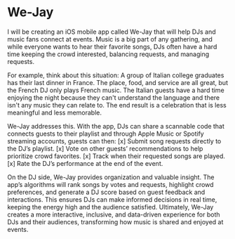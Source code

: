 # We-Jay
 I will be creating an iOS mobile app called We-Jay that will help DJs and music fans connect at events. Music is a big part of any gathering, and while everyone wants to hear their favorite songs, DJs often have a hard time keeping the crowd interested, balancing requests, and managing requests.

For example, think about this situation: A group of Italian college graduates has their last dinner in France. The place, food, and service are all great, but the French DJ only plays French music. The Italian guests have a hard time enjoying the night because they can't understand the language and there isn't any music they can relate to. The end result is a celebration that is less meaningful and less memorable.

We-Jay addresses this. With the app, DJs can share a scannable code that connects guests to their playlist and through Apple Music or Spotify streaming accounts, guests can then:
[x] Submit song requests directly to the DJ’s playlist.
[x] Vote on other guests’ recommendations to help prioritize crowd favorites.
[x] Track when their requested songs are played.
[x] Rate the DJ’s performance at the end of the event.

On the DJ side, We-Jay provides organization and valuable insight. The app’s algorithms will rank songs by votes and requests, highlight crowd preferences, and generate a DJ score based on guest feedback and interactions. This ensures DJs can make informed decisions in real time, keeping the energy high and the audience satisfied.
Ultimately, We-Jay creates a more interactive, inclusive, and data-driven experience for both DJs and their audiences, transforming how music is shared and enjoyed at events.

